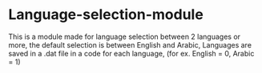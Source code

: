 # Language-selection-module
This is a module made for language selection between 2 languages or more, the default selection is between English and Arabic,
Languages are saved in a .dat file in a code for each language, (for ex. English = 0, Arabic = 1)
